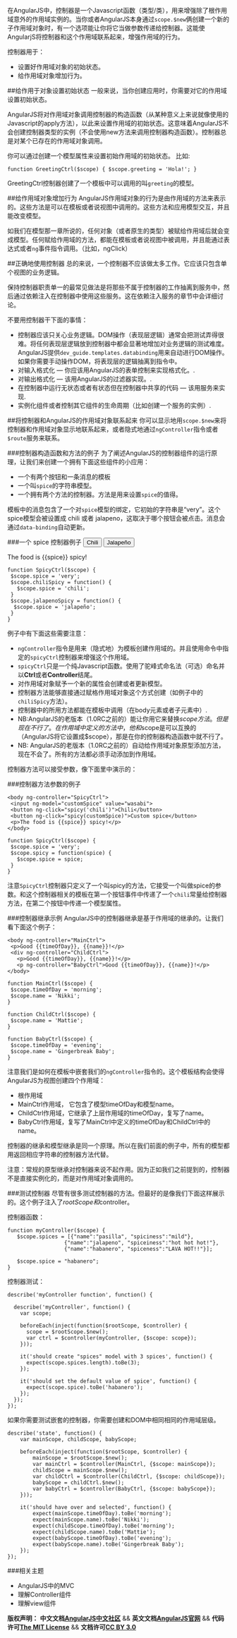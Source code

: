 在AngularJS中，控制器是一个Javascript函数（类型/类），用来增强除了根作用域意外的作用域实例的。当你或者AngularJS本身通过`scope.$new`俩创建一个新的子作用域对象时，有一个选项能让你将它当做参数传递给控制器。这能使AngularjS将控制器和这个作用域联系起来，增强作用域的行为。

控制器用于：

*  设置好作用域对象的初始状态。
*  给作用域对象增加行为。

##给作用于对象设置初始状态
一般来说，当你创建应用时，你需要对它的作用域设置初始状态。

AngularJS将对作用域对象调用控制器的构造函数（从某种意义上来说就像使用的Javascript的apply方法），以此来设置作用域的初始状态。这意味着AngularJS不会创建控制器类型的实例（不会使用new方法来调用控制器构造函数）。控制器总是对某个已存在的作用域对象调用。<!--more-->

你可以通过创建一个模型属性来设置初始作用域的初始状态。 比如:

	function GreetingCtrl($scope) { $scope.greeting = 'Hola!'; }

GreetingCtrl控制器创建了一个模板中可以调用的叫`greeting`的模型。

##给作用域对象增加行为
AngularJS作用域对象的行为是由作用域的方法来表示的。这些方法是可以在模板或者说视图中调用的。这些方法和应用模型交互，并且能改变模型。

如我们在模型那一章所说的，任何对象（或者原生的类型）被赋给作用域后就会变成模型。任何赋给作用域的方法，都能在模板或者说视图中被调用，并且能通过表达式或者`ng`事件指令调用。（比如，ngClick）

##正确地使用控制器
总的来说，一个控制器不应该做太多工作。它应该只包含单个视图的业务逻辑。

保持控制器职责单一的最常见做法是将那些不属于控制器的工作抽离到服务中，然后通过依赖注入在控制器中使用这些服务。这在依赖注入服务的章节中会详细讨论。

不要用控制器干下面的事情：

*  控制器应该只关心业务逻辑。DOM操作（表现层逻辑）通常会把测试弄得很难。将任何表现层逻辑放到控制器中都会显著地增加对业务逻辑的测试难度。AngularJS提供`dev_guide.templates.databinding`用来自动进行DOM操作。如果你需要手动操作DOM，将表现层的逻辑抽离到指令中。
*  对输入格式化 — 你应该用AngularJS的表单控制来实现格式化。.
*  对输出格式化 — 该用AngularJS的过滤器实现。.
*  在控制器中运行无状态或者有状态但在控制器中共享的代码 — 该用服务来实现.
*  实例化组件或者控制其它组件的生命周期（比如创建一个服务的实例）.

##将控制器和AngularJS的作用域对象联系起来
你可以显示地用`scope.$new`来将控制器和作用域对象显示地联系起来，或者隐式地通过`ngController`指令或者`$route`服务来联系。

###控制器构造函数和方法的例子
为了阐述AngularJS的控制器组件的运行原理，让我们来创建一个拥有下面这些组件的小应用：

*  一个有两个按钮和一条消息的模板
*  一个叫`spice`的字符串模型。
*  一个拥有两个方法的控制器。方法是用来设置`spice`的值得。

模板中的消息包含了一个对`spice`模型的绑定，它初始的字符串是“very”。这个spice模型会被设置成 chili 或者 jalapeno，这取决于哪个按钮会被点击。消息会通过`data-binding`自动更新。

###一个 spice 控制器例子
	<body ng-controller="SpicyCtrl">
	 <button ng-click="chiliSpicy()">Chili</button>
	 <button ng-click="jalapenoSpicy()">Jalapeño</button>
	 <p>The food is {{spice}} spicy!</p>
	</body>
	 
	function SpicyCtrl($scope) {
	 $scope.spice = 'very';
	 $scope.chiliSpicy = function() {
	   $scope.spice = 'chili';
	 }
	 $scope.jalapenoSpicy = function() {
	  $scope.spice = 'jalapeño';
	 }
	}

例子中有下面这些需要注意：

*  `ngController`指令是用来（隐式地）为模板创建作用域的。并且使用命令中指定的`spicyCtrl`控制器来增强这个作用域。
*  `spicyCtrl`只是一个纯Javascript函数。使用了驼峰式命名法（可选）命名并以**Ctrl**或者**Controller**结尾。
*  对作用域对象赋予一个新的属性会创建或者更新模型。
*  控制器方法能够直接通过赋格作用域对象这个方式创建（如例子中的`chiliSpicy`方法）。
*  控制器中的所用方法都能在模板中调用（在body元素或者子元素中）.
*  NB:AngularJS的老版本（1.0RC之前的）能让你用它来替换$scope方法。但是现在不行了。在作用域中定义的方法中，他和$scope是可以互换的（AngularJS将它设置成$scope），那是在你的控制器构造函数中就不行了。
*  NB: AngularJS的老版本（1.0RC之前的）自动给作用域对象原型添加方法，现在不会了。所有的方法都必须手动添加到作用域。

控制器方法可以接受参数，像下面里中演示的：

###控制器方法参数的例子

	<body ng-controller="SpicyCtrl">
	 <input ng-model="customSpice" value="wasabi">
	 <button ng-click="spicy('chili')">Chili</button>
	 <button ng-click="spicy(customSpice)">Custom spice</button>
	 <p>The food is {{spice}} spicy!</p>
	</body>
	 
	function SpicyCtrl($scope) {
	 $scope.spice = 'very';
	 $scope.spicy = function(spice) {
	   $scope.spice = spice;
	 }
	}

注意`SpicyCtrl`控制器只定义了一个叫spicy的方法，它接受一个叫做spice的参数。和这个控制器相关的模板在第一个按钮事件中传递了一个`chili`常量给控制器方法，在第二个按钮中传递一个模型属性。

###控制器继承示例
AngularJS中的控制器继承是基于作用域的继承的。让我们看下面这个例子：

	<body ng-controller="MainCtrl">
	 <p>Good {{timeOfDay}}, {{name}}!</p>
	 <div ng-controller="ChildCtrl">
	   <p>Good {{timeOfDay}}, {{name}}!</p>
	   <p ng-controller="BabyCtrl">Good {{timeOfDay}}, {{name}}!</p>
	</body>
	 
	function MainCtrl($scope) {
	 $scope.timeOfDay = 'morning';
	 $scope.name = 'Nikki';
	}
	 
	function ChildCtrl($scope) {
	 $scope.name = 'Mattie';
	}
	 
	function BabyCtrl($scope) {
	 $scope.timeOfDay = 'evening';
	 $scope.name = 'Gingerbreak Baby';
	}


注意我们是如何在模板中嵌套我们的`ngController`指令的。这个模板结构会使得AngularJS为视图创建四个作用域：

*  根作用域
*  MainCtrl作用域， 它包含了模型timeOfDay和模型name。
*  ChildCtrl作用域，它继承了上层作用域的timeOfDay，复写了name。
*  BabyCtrl作用域，复写了MainCtrl中定义的timeOfDay和ChildCtrl中的name。

控制器的继承和模型继承是同一个原理。所以在我们前面的例子中，所有的模型都用返回相应字符串的控制器方法代替。

注意：常规的原型继承对控制器来说不起作用。因为正如我们之前提到的，控制器不是直接实例化的，而是对作用域对象调用的。

###测试控制器
尽管有很多测试控制器的方法。但最好的是像我们下面这样展示的。这个例子注入了$rootScope和$controller。


控制器函数：

	function myController($scope) {
	   $scope.spices = [{"name":"pasilla", "spiciness":"mild"},
	                  {"name":"jalapeno", "spiceiness":"hot hot hot!"},
	                  {"name":"habanero", "spiceness":"LAVA HOT!!"}];
	 
	   $scope.spice = "habanero";
	}

控制器测试：

	describe('myController function', function() {
	 
	  describe('myController', function() {
	    var scope;
	 
	    beforeEach(inject(function($rootScope, $controller) {
	      scope = $rootScope.$new();
	      var ctrl = $controller(myController, {$scope: scope});
	    }));
	 
	    it('should create "spices" model with 3 spices', function() {
	      expect(scope.spices.length).toBe(3);
	    });
	 
	    it('should set the default value of spice', function() {
	      expect(scope.spice).toBe('habanero');
	    });
	  });
	});

如果你需要测试嵌套的控制器，你需要创建和DOM中相同相同的作用域层级。

	describe('state', function() {
	    var mainScope, childScope, babyScope;
	 
	    beforeEach(inject(function($rootScope, $controller) {
	        mainScope = $rootScope.$new();
	        var mainCtrl = $controller(MainCtrl, {$scope: mainScope});
	        childScope = mainScope.$new();
	        var childCtrl = $controller(ChildCtrl, {$scope: childScope});
	        babyScope = childCtrl.$new();
	        var babyCtrl = $controller(BabyCtrl, {$scope: babyScope});
	    }));
	 
	    it('should have over and selected', function() {
	        expect(mainScope.timeOfDay).toBe('morning');
	        expect(mainScope.name).toBe('Nikki');
	        expect(childScope.timeOfDay).toBe('morning');
	        expect(childScope.name).toBe('Mattie');
	        expect(babyScope.timeOfDay).toBe('evening');
	        expect(babyScope.name).toBe('Gingerbreak Baby');
	    });
	});

###相关主题
*  AngularJS中的MVC
*  理解Controller组件
*  理解view组件


<span class="doc-copyright">**版权声明：** **中文文档[AngularJS中文社区][]** && **英文文档[AngularJS官网][]** && **代码许可[The MIT License][]** && **文档许可[CC BY 3.0][]**</span>

 [AngularJS中文社区]: http://angularjs.cn/
 [AngularJS官网]: http://angularjs.org/
 [The MIT License]: http://baike.baidu.com/view/3159946.htm
 [CC BY 3.0]: http://creativecommons.org/licenses/by/3.0/deed.zh